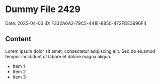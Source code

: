 # Dummy File 2429

Date: 2025-04-03
ID: F332A6A2-79C5-441E-8850-472FDE3996F4

## Content

Lorem ipsum dolor sit amet, consectetur adipiscing elit.
Sed do eiusmod tempor incididunt ut labore et dolore magna aliqua.

* Item 1
* Item 2
* Item 3

